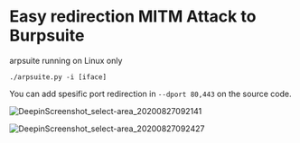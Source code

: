 # Easy redirection MITM Attack to Burpsuite

arpsuite running on Linux only

`./arpsuite.py -i [iface]`

You can add spesific port redirection in `--dport 80,443` on the source code. 

![DeepinScreenshot_select-area_20200827092141](https://user-images.githubusercontent.com/39186995/91376232-d3fab880-e846-11ea-8f97-c87f4acba564.png)

![DeepinScreenshot_select-area_20200827092427](https://user-images.githubusercontent.com/39186995/91376449-423f7b00-e847-11ea-80d8-6711f1273e55.png)
